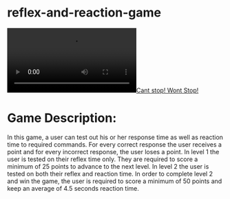# reflex-and-reaction-game
[![Cant stop! Wont Stop!](https://media.giphy.com/media/ule4vhcY1xEKQ/giphy.mp4)](https://media.giphy.com/media/ule4vhcY1xEKQ/giphy.mp4)


# Game Description: 
In this game, a user can test out his or her response time as well as reaction time to required commands. For every correct response the user receives a point and for every incorrect response, the user loses a point. In level 1 the user is tested on their reflex time only. They are required to score a minimum of 25 points to advance to the next level. In level 2 the user is tested on both their reflex and reaction time. In order to complete level 2 and win the game, the user is required to score a minimum of 50 points and keep an average of 4.5 seconds reaction time.
